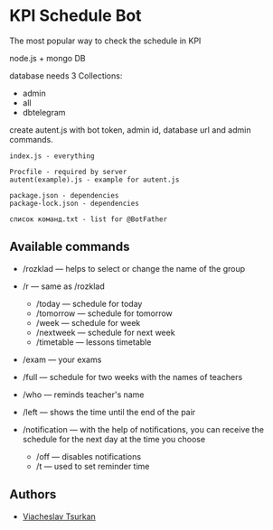 # KPI Schedule Bot

The most popular way to check the schedule in KPI

node.js + mongo DB

database needs 3 Collections:
- admin
- all
- dbtelegram

create autent.js with bot token, admin id, database url and admin commands.

	index.js - everything
  
 	Procfile - required by server
	autent(example).js - example for autent.js
	
	package.json - dependencies
	package-lock.json - dependencies

	список команд.txt - list for @BotFather

## Available commands

- /rozklad — helps to select or change the name of the group
- /r — same as /rozklad
	-  /today — schedule for today
	-  /tomorrow — schedule for tomorrow
	-  /week — schedule for week
	-  /nextweek — schedule for next week
	-  /timetable — lessons timetable
- /exam — your exams
- /full — schedule for two weeks with the names of teachers

- /who — reminds teacher's name
- /left — shows the time until the end of the pair

- /notification — with the help of notifications, you can receive the schedule for the next day at the time you choose
	-  /off — disables notifications
	-  /t — used to set reminder time

## Authors

- [Viacheslav Tsurkan](https://t.me/viacheslav_tsurkan)
